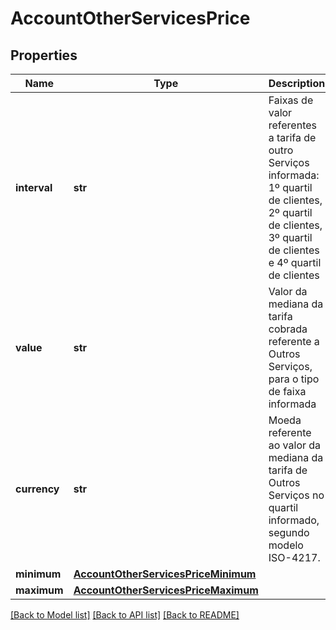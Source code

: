 # AccountOtherServicesPrice

## Properties
Name | Type | Description | Notes
------------ | ------------- | ------------- | -------------
**interval** | **str** | Faixas de valor referentes a tarifa de outro Serviços informada: 1º quartil de clientes, 2º quartil de clientes, 3º quartil de clientes e 4º quartil de clientes | 
**value** | **str** | Valor da mediana da tarifa cobrada referente a Outros Serviços, para o tipo de faixa informada | 
**currency** | **str** | Moeda referente ao valor da mediana da tarifa de Outros Serviços no quartil informado, segundo modelo ISO-4217. | 
**minimum** | [**AccountOtherServicesPriceMinimum**](AccountOtherServicesPriceMinimum.md) |  | [optional] 
**maximum** | [**AccountOtherServicesPriceMaximum**](AccountOtherServicesPriceMaximum.md) |  | [optional] 

[[Back to Model list]](../README.md#documentation-for-models) [[Back to API list]](../README.md#documentation-for-api-endpoints) [[Back to README]](../README.md)

